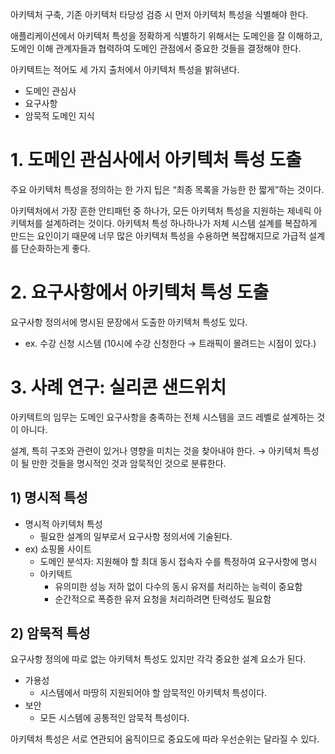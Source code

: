 아키텍처 구축, 기존 아키텍처 타당성 검증 시 먼저 아키텍처 특성을 식별해야 한다.

애플리케이션에서 아키텍처 특성을 정확하게 식별하기 위해서는 도메인을 잘 이해하고, 도메인 이해 관계자들과 협력하여 도메인 관점에서 중요한 것들을 결정해야 한다.

아키텍트는 적어도 세 가지 출처에서 아키텍처 특성을 밝혀낸다.

- 도메인 관심사
- 요구사항
- 암묵적 도메인 지식

# 1. 도메인 관심사에서 아키텍처 특성 도출

주요 아키텍처 특성을 정의하는 한 가지 팁은 “최종 목록을 가능한 한 짧게”하는 것이다.

아키텍처에서 가장 흔한 안티패턴 중 하나가, 모든 아키텍처 특성을 지원하는 제네릭 아키텍처를 설계하려는 것이다. 아키텍처 특성 하나하나가 저체 시스템 설계를 복잡하게 만드는 요인이기 때문에 너무 많은 아키텍처 특성을 수용하면 복잡해지므로 가급적 설계를 단순화하는게 좋다.

# 2. 요구사항에서 아키텍처 특성 도출

요구사항 정의서에 명시된 문장에서 도출한 아키텍처 특성도 있다.

- ex. 수강 신청 시스템 (10시에 수강 신청한다 → 트래픽이 몰려드는 시점이 있다.)

# 3. 사례 연구: 실리콘 샌드위치

아키텍트의 임무는 도메인 요구사항을 충족하는 전체 시스템을 코드 레벨로 설계하는 것이 아니다.

설계, 특히 구조와 관련이 있거나 영향을 미치는 것을 찾아내야 한다. → 아키텍처 특성이 될 만한 것들을 명시적인 것과 암묵적인 것으로 분류한다.

## 1) 명시적 특성

- 명시적 아키텍처 특성
    - 필요한 설계의 일부로서 요구사항 정의서에 기술된다.
- ex) 쇼핑몰 사이트
    - 도메인 분석자: 지원해야 할 최대 동시 접속자 수를 특정하여 요구사항에 명시
    - 아키텍트
        - 유의미한 성능 저하 없이 다수의 동시 유저를 처리하는 능력이 중요함
        - 순간적으로 폭증한 유저 요청을 처리하려면 탄력성도 필요함

## 2) 암묵적 특성

요구사항 정의에 따로 없는 아키텍처 특성도 있지만 각각 중요한 설계 요소가 된다.

- 가용성
    - 시스템에서 마땅히 지원되어야 할 암묵적인 아키텍처 특성이다.
- 보안
    - 모든 시스템에 공통적인 암묵적 특성이다.

아키텍처 특성은 서로 연관되어 움직이므로 중요도에 따라 우선순위는 달라질 수 있다.
